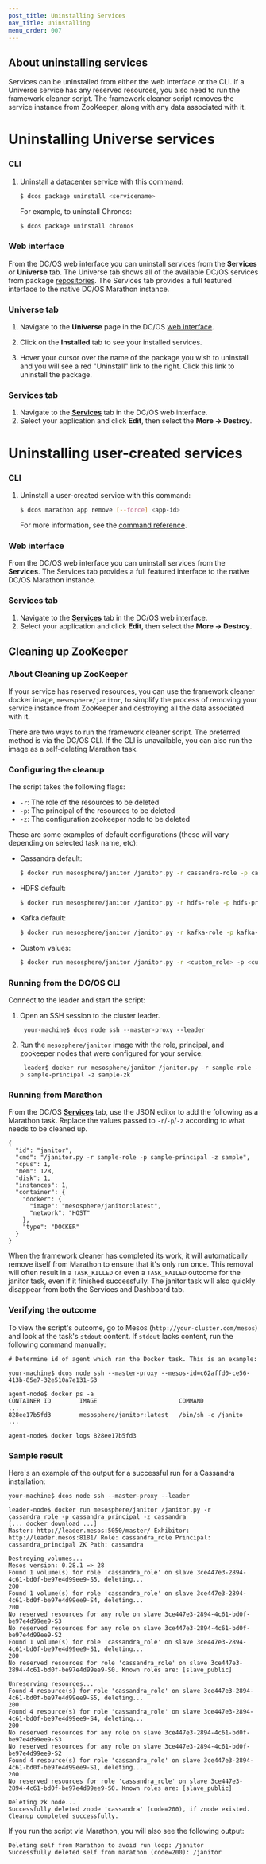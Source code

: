 ```yaml
---
post_title: Uninstalling Services
nav_title: Uninstalling
menu_order: 007
---
```


## About uninstalling services

Services can be uninstalled from either the web interface or the CLI. If a Universe service has any reserved resources, you also need to run the framework cleaner script. The framework cleaner script removes the service instance from ZooKeeper, along with any data associated with it.  

# Uninstalling Universe services

### CLI

1.  Uninstall a datacenter service with this command:

    ```bash
    $ dcos package uninstall <servicename>
    ```

    For example, to uninstall Chronos:

    ```bash
    $ dcos package uninstall chronos
    ```

### Web interface

From the DC/OS web interface you can uninstall services from the **Services** or **Universe** tab. The Universe tab shows all of the available DC/OS services from package [repositories](/docs/1.8/usage/repo/). The Services tab provides a full featured interface to the native DC/OS Marathon instance.

### Universe tab

1.  Navigate to the **Universe** page in the DC/OS [web interface](/docs/1.8/usage/webinterface/#universe).

2.  Click on the **Installed** tab to see your installed services.

3.  Hover your cursor over the name of the package you wish to uninstall and you will see a red "Uninstall" link to the right. Click this link to uninstall the package.

### Services tab

1.  Navigate to the [**Services**](/docs/1.8/usage/webinterface/#services) tab in the DC/OS web interface.
1.  Select your application and click **Edit**, then select the **More -> Destroy**.

# Uninstalling user-created services

### CLI

1.  Uninstall a user-created service with this command:

    ```bash
    $ dcos marathon app remove [--force] <app-id>
    ```
    
    For more information, see the [command reference](/docs/1.8/usage/cli/command-reference/#dcos-marathon).

### Web interface

From the DC/OS web interface you can uninstall services from the **Services**. The Services tab provides a full featured interface to the native DC/OS Marathon instance.

### Services tab

1.  Navigate to the [**Services**](/docs/1.8/usage/webinterface/#services) tab in the DC/OS web interface.
1.  Select your application and click **Edit**, then select the **More -> Destroy**.

## <a name="framework-cleaner"></a>Cleaning up ZooKeeper

### About Cleaning up ZooKeeper

If your service has reserved resources, you can use the framework cleaner docker image, `mesosphere/janitor`, to simplify the process of removing your service instance from ZooKeeper and destroying all the data associated with it.

There are two ways to run the framework cleaner script. The preferred method is via the DC/OS CLI. If the CLI is unavailable, you can also run the image as a self-deleting Marathon task.

### Configuring the cleanup

The script takes the following flags:

* `-r`: The role of the resources to be deleted
* `-p`: The principal of the resources to be deleted
* `-z`: The configuration zookeeper node to be deleted

These are some examples of default configurations (these will vary depending on selected task name, etc):

* Cassandra default: 

  ```bash
  $ docker run mesosphere/janitor /janitor.py -r cassandra-role -p cassandra-principal -z dcos-service-cassandra
  ```
  
* HDFS default: 

  ```bash
  $ docker run mesosphere/janitor /janitor.py -r hdfs-role -p hdfs-principal -z dcos-service-hdfs
  ```
  
* Kafka default: 

  ```bash
  $ docker run mesosphere/janitor /janitor.py -r kafka-role -p kafka-principal -z dcos-service-kafka
  ```
  
* Custom values: 
  
  ```bash
  $ docker run mesosphere/janitor /janitor.py -r <custom_role> -p <custom_principal> -z dcos-service-<custom_service_name>
  ```

### Running from the DC/OS CLI

Connect to the leader and start the script:

1. Open an SSH session to the cluster leader.

        your-machine$ dcos node ssh --master-proxy --leader

1. Run the `mesosphere/janitor` image with the role, principal, and zookeeper nodes that were configured for your service:

        leader$ docker run mesosphere/janitor /janitor.py -r sample-role -p sample-principal -z sample-zk

### Running from Marathon

From the DC/OS [**Services**](/docs/1.8/usage/webinterface) tab, use the JSON editor to add the following as a Marathon task. Replace the values passed to `-r`/`-p`/`-z` according to what needs to be cleaned up.

    {
      "id": "janitor",
      "cmd": "/janitor.py -r sample-role -p sample-principal -z sample",
      "cpus": 1,
      "mem": 128,
      "disk": 1,
      "instances": 1,
      "container": {
        "docker": {
          "image": "mesosphere/janitor:latest",
          "network": "HOST"
        },
        "type": "DOCKER"
      }
    }
    
When the framework cleaner has completed its work, it will automatically remove itself from Marathon to ensure that it's only run once. This removal will often result in a `TASK_KILLED` or even a `TASK_FAILED` outcome for the janitor task, even if it finished successfully. The janitor task will also quickly disappear from both the Services and Dashboard tab.

### Verifying the outcome

To view the script's outcome, go to Mesos (`http://your-cluster.com/mesos`) and look at the task's `stdout` content. If `stdout` lacks content, run the following command manually:

    # Determine id of agent which ran the Docker task. This is an example:
    
    your-machine$ dcos node ssh --master-proxy --mesos-id=c62affd0-ce56-413b-85e7-32e510a7e131-S3
    
    agent-node$ docker ps -a
    CONTAINER ID        IMAGE                       COMMAND             ...
    828ee17b5fd3        mesosphere/janitor:latest   /bin/sh -c /janito  ...
    
    agent-node$ docker logs 828ee17b5fd3
    
### Sample result

Here's an example of the output for a successful run for a Cassandra installation:

    your-machine$ dcos node ssh --master-proxy --leader

    leader-node$ docker run mesosphere/janitor /janitor.py -r cassandra_role -p cassandra_principal -z cassandra
    [... docker download ...]
    Master: http://leader.mesos:5050/master/ Exhibitor: http://leader.mesos:8181/ Role: cassandra_role Principal: cassandra_principal ZK Path: cassandra
    
    Destroying volumes...
    Mesos version: 0.28.1 => 28
    Found 1 volume(s) for role 'cassandra_role' on slave 3ce447e3-2894-4c61-bd0f-be97e4d99ee9-S5, deleting...
    200 
    Found 1 volume(s) for role 'cassandra_role' on slave 3ce447e3-2894-4c61-bd0f-be97e4d99ee9-S4, deleting...
    200 
    No reserved resources for any role on slave 3ce447e3-2894-4c61-bd0f-be97e4d99ee9-S3
    No reserved resources for any role on slave 3ce447e3-2894-4c61-bd0f-be97e4d99ee9-S2
    Found 1 volume(s) for role 'cassandra_role' on slave 3ce447e3-2894-4c61-bd0f-be97e4d99ee9-S1, deleting...
    200 
    No reserved resources for role 'cassandra_role' on slave 3ce447e3-2894-4c61-bd0f-be97e4d99ee9-S0. Known roles are: [slave_public]
    
    Unreserving resources...
    Found 4 resource(s) for role 'cassandra_role' on slave 3ce447e3-2894-4c61-bd0f-be97e4d99ee9-S5, deleting...
    200 
    Found 4 resource(s) for role 'cassandra_role' on slave 3ce447e3-2894-4c61-bd0f-be97e4d99ee9-S4, deleting...
    200 
    No reserved resources for any role on slave 3ce447e3-2894-4c61-bd0f-be97e4d99ee9-S3
    No reserved resources for any role on slave 3ce447e3-2894-4c61-bd0f-be97e4d99ee9-S2
    Found 4 resource(s) for role 'cassandra_role' on slave 3ce447e3-2894-4c61-bd0f-be97e4d99ee9-S1, deleting...
    200 
    No reserved resources for role 'cassandra_role' on slave 3ce447e3-2894-4c61-bd0f-be97e4d99ee9-S0. Known roles are: [slave_public]
    
    Deleting zk node...
    Successfully deleted znode 'cassandra' (code=200), if znode existed.
    Cleanup completed successfully.

If you run the script via Marathon, you will also see the following output:

    Deleting self from Marathon to avoid run loop: /janitor
    Successfully deleted self from marathon (code=200): /janitor

